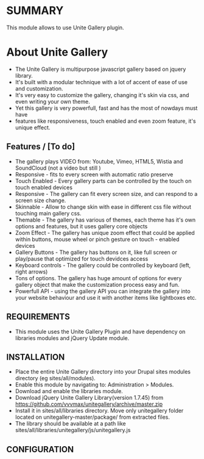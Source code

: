 # SUMMARY
This module allows to use Unite Gallery plugin.

# About Unite Gallery
- The Unite Gallery is multipurpose javascript gallery based on jquery library.
- It's built with a modular technique with a lot of accent of ease of use and customization.
- It's very easy to customize the gallery, changing it's skin via css, and even writing your own theme.
- Yet this gallery is very powerfull, fast and has the most of nowdays must have
- features like responsiveness, touch enabled and even zoom feature, it's unique effect.

## Features / [To do]
- The gallery plays VIDEO from: Youtube, Vimeo, HTML5, Wistia and SoundCloud (not a video but still )
- Responsive - fits to every screen with automatic ratio preserve
- Touch Enabled - Every gallery parts can be controlled by the touch on touch enabled devices
- Responsive - The gallery can fit every screen size, and can respond to a screen size change.
- Skinnable - Allow to change skin with ease in different css file without touching main gallery css.
- Themable - The gallery has various of themes, each theme has it's own options and features, but it uses gallery core objects
- Zoom Effect - The gallery has unique zoom effect that could be applied within buttons, mouse wheel or pinch gesture on touch - enabled devices
- Gallery Buttons - The gallery has buttons on it, like full screen or play/pause that optimized for touch devidces access
- Keyboard controls - The gallery could be controlled by keyboard (left, right arrows)
- Tons of options. The gallery has huge amount of options for every gallery object that make the customization process easy and fun.
- Powerfull API - using the gallery API you can integrate the gallery into your website behaviour and use it with another items like lightboxes etc.


## REQUIREMENTS
- This module uses the Unite Gallery Plugin and have dependency on libraries modules and jQuery Update module.

## INSTALLATION
- Place the entire Unite Gallery directory into your Drupal sites modules directory (eg sites/all/modules).
- Enable this module by navigating to: Administration > Modules.
- Download and enable the libraries module.
- Download jQuery Unite Gallery Library(version 1.7.45) from https://github.com/vvvmax/unitegallery/archive/master.zip
- Install it in sites/all/libraries directory. Move only unitegallery folder located on unitegallery-master/package/ from extracted files.
- The library should be available at a path like sites/all/libraries/unitegallery/js/unitegallery.js

## CONFIGURATION